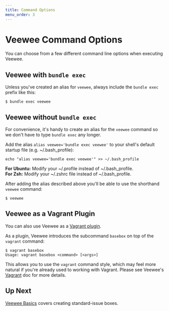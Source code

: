 ```yaml
---
title: Command Options
menu_order: 3
---
```

# Veewee Command Options

You can choose from a few different command line options when executing Veewee.

## Veewee with `bundle exec`

Unless you've created an alias for `veewee`, always include the `bundle exec` prefix like this:

    $ bundle exec veewee


## Veewee without `bundle exec`

For convenience, it's handy to create an alias for the `veewee` command so we don't have to type `bundle exec` any longer.

Add the alias `alias veewee='bundle exec veewee'` to your shell's default startup file (e.g. ~/.bash_profile):

    echo "alias veewee='bundle exec veewee'" >> ~/.bash_profile

**For Ubuntu:** Modify your ~/.profile instead of ~/.bash_profile.
<br>**For Zsh:** Modify your ~/.zshrc file instead of ~/.bash_profile.

After adding the alias described above you'll be able to use the shorthand `veewee` command:

    $ veewee


## Veewee as a Vagrant Plugin

You can also use Veewee as a [Vagrant plugin](http://docs.vagrantup.com/v2/plugins/index.html).

As a plugin, Veewee introduces the subcommand `basebox` on top of the `vagrant` command:

    $ vagrant basebox
    Usage: vagrant basebox <command> [<args>]

This allows you to use the `vagrant` command style, which may feel more natural if you're already used to working with Vagrant. Please see Veewee's [Vagrant](/docs/vagrant) doc for more details.


## Up Next

[Veewee Basics](/docs/basics) covers creating standard-issue boxes.
